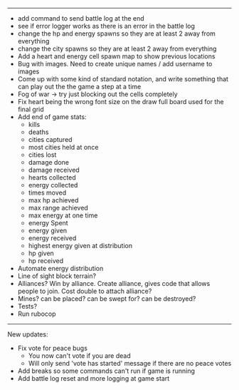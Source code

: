 -------------------------
- add command to send battle log at the end
- see if error logger works as there is an error in the battle log
- change the hp and energy spawns so they are at least 2 away from everything
- change the city spawns so they are at least 2 away from everything
- Add a heart and energy cell spawn map to show previous locations
- Bug with images. Need to create unique names / add username to images
- Come up with some kind of standard notation, and write something that can play out the the game a step at a time
- Fog of war -> try just blocking out the cells completely
- Fix heart being the wrong font size on the draw full board used for the final grid
- Add end of game stats:
  -  kills
  -  deaths
  -  cities captured
  -  most cities held at once
  -  cities lost
  -  damage done
  -  damage received
  -  hearts collected
  -  energy collected
  -  times moved
  -  max hp achieved
  -  max range achieved
  -  max energy at one time
  -  energy Spent
  -  energy given
  -  energy received
  -  highest energy given at distribution
  -  hp given
  -  hp received
- Automate energy distribution
- Line of sight block terrain?
- Alliances? Win by alliance. Create alliance, gives code that allows people to join. Cost double to attach alliance?
- Mines? can be placed? can be swept for? can be destroyed?
- Tests?
- Run rubocop

-------------------------
New updates:
- Fix vote for peace bugs
  - You now can't vote if you are dead
  - Will only send 'vote has started' message if there are no peace votes
- Add breaks so some commands can't run if game is running
- Add battle log reset and more logging at game start
